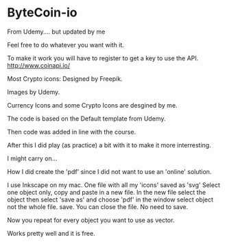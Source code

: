# ByteCoin-io
From Udemy.... but updated by me


Feel free to do whatever you want with it.

To make it work you will have to register to get a key to use the API.
         http://www.coinapi.io/
         

Most Crypto icons: Designed by Freepik.

Images by Udemy.

Currency Icons and some Crypto Icons are desgined by me.

The code is based on the Default template from Udemy.

Then code was added in line with the course.

After this I did play (as practice)  a bit with it to make it more interresting.

I might carry on...

How I did create the 'pdf' since I did not want to use an 'online' solution.

I use Inkscape on my mac. 
One file with all my 'icons' saved as 'svg' 
Select one object only, copy and paste in a new file.
In the new file select the object then select 'save as' and choose 'pdf'
in the window select object not the whole file.
save.
You can close the file. No need to save.

Now you repeat for every object you want to use as vector.

Works pretty well and it is free.


